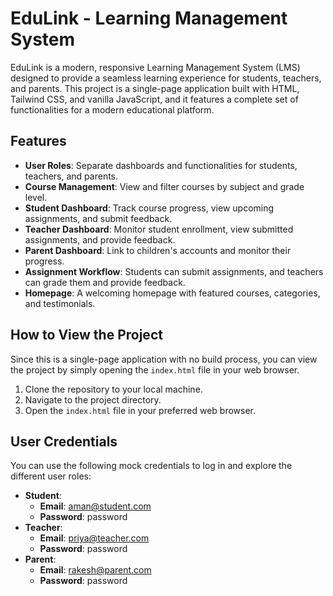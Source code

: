 # EduLink - Learning Management System

EduLink is a modern, responsive Learning Management System (LMS) designed to provide a seamless learning experience for students, teachers, and parents. This project is a single-page application built with HTML, Tailwind CSS, and vanilla JavaScript, and it features a complete set of functionalities for a modern educational platform.

## Features

-   **User Roles**: Separate dashboards and functionalities for students, teachers, and parents.
-   **Course Management**: View and filter courses by subject and grade level.
-   **Student Dashboard**: Track course progress, view upcoming assignments, and submit feedback.
-   **Teacher Dashboard**: Monitor student enrollment, view submitted assignments, and provide feedback.
-   **Parent Dashboard**: Link to children's accounts and monitor their progress.
-   **Assignment Workflow**: Students can submit assignments, and teachers can grade them and provide feedback.
-   **Homepage**: A welcoming homepage with featured courses, categories, and testimonials.

## How to View the Project

Since this is a single-page application with no build process, you can view the project by simply opening the `index.html` file in your web browser.

1.  Clone the repository to your local machine.
2.  Navigate to the project directory.
3.  Open the `index.html` file in your preferred web browser.

## User Credentials

You can use the following mock credentials to log in and explore the different user roles:

-   **Student**:
    -   **Email**: aman@student.com
    -   **Password**: password
-   **Teacher**:
    -   **Email**: priya@teacher.com
    -   **Password**: password
-   **Parent**:
    -   **Email**: rakesh@parent.com
    -   **Password**: password